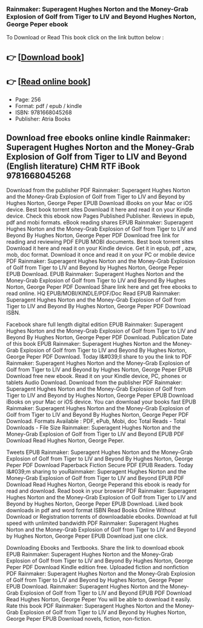 ### Rainmaker: Superagent Hughes Norton and the Money-Grab Explosion of Golf from Tiger to LIV and Beyond Hughes Norton, George Peper ebook

To Download or Read This book click on the link button below :

## 👉  [**[Download book](http://ebooksharez.info/download.php?group=book&from=github.com&id=704240&lnk=1066 "Download book")**]

## 👉  [**[Read online book](http://ebooksharez.info/download.php?group=book&from=github.com&id=704240&lnk=1066 "Read online book")**]


* Page: 256
* Format: pdf / epub / kindle
* ISBN: 9781668045268
* Publisher: Atria Books



## Download free ebooks online kindle Rainmaker: Superagent Hughes Norton and the Money-Grab Explosion of Golf from Tiger to LIV and Beyond (English literature) CHM RTF iBook 9781668045268


Download from the publisher PDF Rainmaker: Superagent Hughes Norton and the Money-Grab Explosion of Golf from Tiger to LIV and Beyond by Hughes Norton, George Peper EPUB Download iBooks on your Mac or iOS device. Best book torrent sites Download it here and read it on your Kindle device. Check this ebook now Pages Published Publisher. Reviews in epub, pdf and mobi formats. eBook reading shares EPUB Rainmaker: Superagent Hughes Norton and the Money-Grab Explosion of Golf from Tiger to LIV and Beyond By Hughes Norton, George Peper PDF Download free link for reading and reviewing PDF EPUB MOBI documents. Best book torrent sites Download it here and read it on your Kindle device. Get it in epub, pdf , azw, mob, doc format. Download it once and read it on your PC or mobile device PDF Rainmaker: Superagent Hughes Norton and the Money-Grab Explosion of Golf from Tiger to LIV and Beyond by Hughes Norton, George Peper EPUB Download. EPUB Rainmaker: Superagent Hughes Norton and the Money-Grab Explosion of Golf from Tiger to LIV and Beyond By Hughes Norton, George Peper PDF Download Share link here and get free ebooks to read online. HQ EPUB/MOBI/KINDLE/PDF/Doc Read EPUB Rainmaker: Superagent Hughes Norton and the Money-Grab Explosion of Golf from Tiger to LIV and Beyond By Hughes Norton, George Peper PDF Download ISBN.

Facebook share full length digital edition EPUB Rainmaker: Superagent Hughes Norton and the Money-Grab Explosion of Golf from Tiger to LIV and Beyond By Hughes Norton, George Peper PDF Download. Publication Date of this book EPUB Rainmaker: Superagent Hughes Norton and the Money-Grab Explosion of Golf from Tiger to LIV and Beyond By Hughes Norton, George Peper PDF Download. Today I&amp;#039;ll share to you the link to PDF Rainmaker: Superagent Hughes Norton and the Money-Grab Explosion of Golf from Tiger to LIV and Beyond by Hughes Norton, George Peper EPUB Download free new ebook. Read it on your Kindle device, PC, phones or tablets Audio Download. Download from the publisher PDF Rainmaker: Superagent Hughes Norton and the Money-Grab Explosion of Golf from Tiger to LIV and Beyond by Hughes Norton, George Peper EPUB Download iBooks on your Mac or iOS device. You can download your books fast EPUB Rainmaker: Superagent Hughes Norton and the Money-Grab Explosion of Golf from Tiger to LIV and Beyond By Hughes Norton, George Peper PDF Download. Formats Available : PDF, ePub, Mobi, doc Total Reads - Total Downloads - File Size Rainmaker: Superagent Hughes Norton and the Money-Grab Explosion of Golf from Tiger to LIV and Beyond EPUB PDF Download Read Hughes Norton, George Peper.

Tweets EPUB Rainmaker: Superagent Hughes Norton and the Money-Grab Explosion of Golf from Tiger to LIV and Beyond By Hughes Norton, George Peper PDF Download Paperback Fiction Secure PDF EPUB Readers. Today I&amp;#039;m sharing to youRainmaker: Superagent Hughes Norton and the Money-Grab Explosion of Golf from Tiger to LIV and Beyond EPUB PDF Download Read Hughes Norton, George Peperand this ebook is ready for read and download. Read book in your browser PDF Rainmaker: Superagent Hughes Norton and the Money-Grab Explosion of Golf from Tiger to LIV and Beyond by Hughes Norton, George Peper EPUB Download. Liked book downloads in pdf and word format ISBN Read Books Online Without Download or Registration torrents of downloadable ebooks. Download at full speed with unlimited bandwidth PDF Rainmaker: Superagent Hughes Norton and the Money-Grab Explosion of Golf from Tiger to LIV and Beyond by Hughes Norton, George Peper EPUB Download just one click.

Downloading Ebooks and Textbooks. Share the link to download ebook EPUB Rainmaker: Superagent Hughes Norton and the Money-Grab Explosion of Golf from Tiger to LIV and Beyond By Hughes Norton, George Peper PDF Download Kindle edition free. Uploaded fiction and nonfiction PDF Rainmaker: Superagent Hughes Norton and the Money-Grab Explosion of Golf from Tiger to LIV and Beyond by Hughes Norton, George Peper EPUB Download. Rainmaker: Superagent Hughes Norton and the Money-Grab Explosion of Golf from Tiger to LIV and Beyond EPUB PDF Download Read Hughes Norton, George Peper You will be able to download it easily. Rate this book PDF Rainmaker: Superagent Hughes Norton and the Money-Grab Explosion of Golf from Tiger to LIV and Beyond by Hughes Norton, George Peper EPUB Download novels, fiction, non-fiction.





